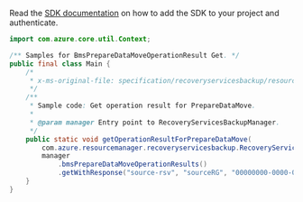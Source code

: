 Read the [SDK documentation](https://github.com/Azure/azure-sdk-for-java/blob/azure-resourcemanager-recoveryservicesbackup_1.0.0-beta.5/sdk/recoveryservicesbackup/azure-resourcemanager-recoveryservicesbackup/README.md) on how to add the SDK to your project and authenticate.

```java
import com.azure.core.util.Context;

/** Samples for BmsPrepareDataMoveOperationResult Get. */
public final class Main {
    /*
     * x-ms-original-file: specification/recoveryservicesbackup/resource-manager/Microsoft.RecoveryServices/stable/2022-02-01/examples/BackupDataMove/PrepareDataMoveOperationResult_Get.json
     */
    /**
     * Sample code: Get operation result for PrepareDataMove.
     *
     * @param manager Entry point to RecoveryServicesBackupManager.
     */
    public static void getOperationResultForPrepareDataMove(
        com.azure.resourcemanager.recoveryservicesbackup.RecoveryServicesBackupManager manager) {
        manager
            .bmsPrepareDataMoveOperationResults()
            .getWithResponse("source-rsv", "sourceRG", "00000000-0000-0000-0000-000000000000", Context.NONE);
    }
}
```
